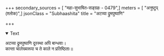 +++
secondary_sources = [ "महा-सुभाषित-सङ्ग्रहः - 0479",]
meters = [ "अनुष्टुप् (श्लोक)",]
jsonClass = "Subhaashita"
title = "अटव्या द्रुमपुष्पाणि"

+++

<details open><summary>Text</summary>

अटव्या द्रुमपुष्पाणि दूरस्था अपि बान्धवाः।  
कान्ता चालेख्यरूपा च ते काले न प्रतिष्ठिताः॥
</details>
